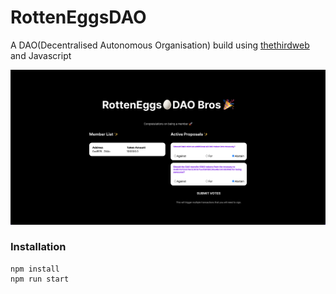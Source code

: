 # RottenEggsDAO
A DAO(Decentralised Autonomous Organisation) build using [thethirdweb](https://thirdweb.com/) and Javascript

![rotten-eggs-dao](screenshots/rotten-eggs-dao.png)

### Installation
```
npm install
npm run start
```